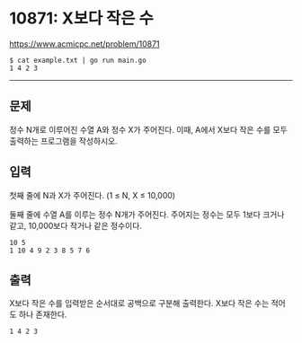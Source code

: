 # 10871: X보다 작은 수

https://www.acmicpc.net/problem/10871

```
$ cat example.txt | go run main.go
1 4 2 3
```

---

## 문제

정수 N개로 이루어진 수열 A와 정수 X가 주어진다. 이때, A에서 X보다 작은 수를
모두 출력하는 프로그램을 작성하시오.

## 입력

첫째 줄에 N과 X가 주어진다. (1 ≤ N, X ≤ 10,000)

둘째 줄에 수열 A를 이루는 정수 N개가 주어진다. 주어지는 정수는 모두 1보다
크거나 같고, 10,000보다 작거나 같은 정수이다.

```
10 5
1 10 4 9 2 3 8 5 7 6
```

## 출력

X보다 작은 수를 입력받은 순서대로 공백으로 구분해 출력한다. X보다 작은 수는
적어도 하나 존재한다.

```
1 4 2 3
```
